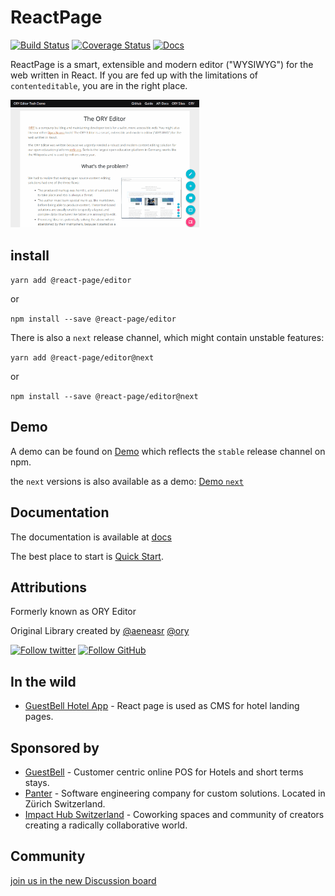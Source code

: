 # ReactPage

[![Build Status](https://travis-ci.org/react-page/react-page.svg)](https://travis-ci.org/react-page/react-page)
[![Coverage Status](https://coveralls.io/repos/github/ory-am/editor/badge.svg?branch=master)](https://coveralls.io/github/ory/editor?branch=master)
[![Docs](https://img.shields.io/badge/docs-guide-blue.svg)](https://react-page.github.io/react-page)

ReactPage is a smart, extensible and modern editor ("WYSIWYG") for the web written in React. If you are fed up with the limitations of `contenteditable`, you are in the right place.

<img width="60%" alt="ReactPage Demo" src="docs/images/quick-example.gif">

## install

`yarn add @react-page/editor`

or

`npm install --save @react-page/editor`

There is also a `next` release channel, which might contain unstable features:

`yarn add @react-page/editor@next`

or

`npm install --save @react-page/editor@next`

## Demo

A demo can be found on [Demo](https://react-page.github.io/) which reflects the `stable` release channel on npm.

the `next` versions is also available as a demo: [Demo `next`](https://react-page.github.io/next)

## Documentation

The documentation is available at [docs](https://react-page.github.io/react-page/)

The best place to start is [Quick Start](https://react-page.github.io/react-page/#/quick-start).

## Attributions

Formerly known as ORY Editor

Original Library created by [@aeneasr](https://github.com/aeneasr) [@ory](https://github.com/ory)

[![Follow twitter](https://img.shields.io/badge/follow-twitter-00cc99.svg)](https://twitter.com/_aeneasr)
[![Follow GitHub](https://img.shields.io/badge/follow-github-00cc99.svg)](https://github.com/arekkas)

## In the wild

- [GuestBell Hotel App](https://guest.guestbell.com/demo-hotel/app/property) - React page is used as CMS for hotel landing pages.

## Sponsored by

- [GuestBell](https://guestbell.com/) - Customer centric online POS for Hotels and short terms stays.
- [Panter](https://www.panter.ch/) - Software engineering company for custom solutions. Located in Zürich Switzerland.
- [Impact Hub Switzerland](https://www.impacthub.ch/) - Coworking spaces and community of creators creating a radically collaborative world.

## Community

[join us in the new Discussion board](https://github.com/react-page/react-page/discussions)
